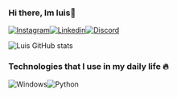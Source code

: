 ### Hi there, Im luis👋

[![Instagram](https://img.shields.io/badge/Instagram-E4405F?style=for-the-badge&logo=instagram&logoColor=white)](https://www.instagram.com/luislipe2/)[![Linkedin](https://img.shields.io/badge/LinkedIn-0077B5?style=for-the-badge&logo=linkedin&logoColor=white)](https://www.linkedin.com/in/luis-felipe-dos-santos-b57606245/)[![Discord](https://img.shields.io/badge/Discord-7289DA?style=for-the-badge&logo=discord&logoColor=white)](https://discord.gg/RtwnvHQHyq)

![Luis GitHub stats](https://github-readme-stats.vercel.app/api?username=Luis-unk&show_icons=true&theme=dracula)


### Technologies that I use in my daily life 🔥
![Windows](https://img.shields.io/badge/Windows-0078D6?style=for-the-badge&logo=windows&logoColor=white)![Python](https://img.shields.io/badge/Python-3776AB?style=for-the-badge&logo=python&logoColor=white)
